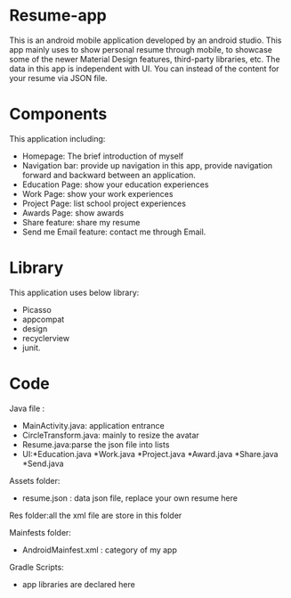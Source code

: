 # Resume-app
This is an android mobile application developed by an android studio. This app mainly uses to show personal resume through mobile, to showcase some of the newer Material Design features, third-party libraries, etc. The data in this app is independent with UI. You can instead of the content for your resume via JSON file.

# Components
This application including:
- Homepage: The brief introduction of myself
- Navigation bar:  provide up navigation in this app, provide navigation forward and backward between an application.
- Education Page: show your education experiences 
- Work Page: show your work experiences
- Project Page: list school project experiences
- Awards Page: show awards
- Share feature: share my resume
- Send me Email feature: contact me through Email.

# Library
This application uses below library:
- Picasso
- appcompat
- design
- recyclerview
- junit.

# Code 
Java file :
- MainActivity.java: application entrance
- CircleTransform.java: mainly to resize the avatar
- Resume.java:parse the json file into lists
- UI:\*Education.java
   \*Work.java
   \*Project.java
   \*Award.java
   \*Share.java
   \*Send.java

Assets folder: 
- resume.json : data json file, replace your own resume here

Res folder:all the xml file are store in this folder

Mainfests folder:
- AndroidMainfest.xml : category of my app

Gradle Scripts: 
- app libraries are declared here
   



